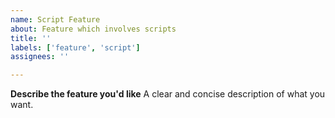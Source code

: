 ```yaml
---
name: Script Feature
about: Feature which involves scripts
title: ''
labels: ['feature', 'script']
assignees: ''

---
```


**Describe the feature you'd like**
A clear and concise description of what you want.
